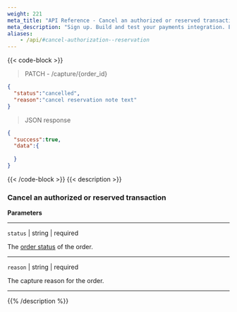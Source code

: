 ```yaml
---
weight: 221
meta_title: "API Reference - Cancel an authorized or reserved transaction - MultiSafepay Docs"
meta_description: "Sign up. Build and test your payments integration. Explore our products and services. Use our API Reference, SDKs, and wrappers. Get support."
aliases:
    - /api/#cancel-authorization--reservation
---
```

{{< code-block >}}

> PATCH - /capture/{order_id}

```json
{
  "status":"cancelled",
  "reason":"cancel reservation note text"
}
```
> JSON response


```json
{
  "success":true,
  "data":{
    
  }
}
```
{{< /code-block >}}
{{< description >}}
### Cancel an authorized or reserved transaction

**Parameters**

----------------
`status` | string | required

The [order status](/payments/multisafepay-statuses/) of the order. 

----------------
`reason` | string | required

The capture reason for the order.  

----------------


{{% /description %}}